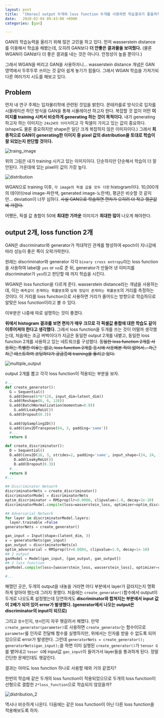 ```yaml
---
layout: post
title:  "[Keras] output 두개와 loss function 두개를 사용하면 학습결과가 좋을까? (1편)"
date:   2020-02-04 09:43:00 +0900
categories: [gan]

---
```


GAN의 학습능력을 올리기 위해 많은 고민을 하고 있다. 먼저 wasserstein distance를 이용해서 학습을 해봤는데, 오히려 GAN보다 **더 안좋은 결과물을 보여줬다.** (물론 WGAN이 GAN보다 더 좋은 결과를 내는 것은 아니다. 안정성이 높을 뿐이다.)

그래서 WGAN을 버리고 GAN을 사용하자니... wasserstein distance 개념은 GAN 영역에서 두루두루 쓰이는 것 같아 쉽게 놓기가 힘들다. 그래서 WGAN 학습을 가져가되 다른 여러가지 시도를 해보고 있다.

## Problem

먼저 내 연구 주제는 입자물리학에 관련된 것임을 밝힌다. 몬테카를로 방식으로 입자를 시뮬레이션 하던 방식을 GAN을 통해 시뮬레이션 하고자 한다. 복잡할 것 없이 어떤 **이미지를 training 시켜서 비슷하게 generating 하는 것이 목적이다.** 내가 generating 하고자 하는 이미지는 `24x24의 이미지`이고 각 픽셀이 가지고 있는 값이 중요하다. (shape도 물론 중요하지만 shape은 일단 크게 복잡하지 않은 이미지이다.) 그래서 **최종적으로 GAN이 generating한 이미지 중 pixel 값의 distribution을 토대로 학습이 잘 되었는지 판단할 것이다.**

![traing_image](https://github.com/jsstar522/jsstar522.github.io/blob/master/static/img/_posts/20200204/1.png)

위의 그림은 내가 training 시키고 있는 이미지이다. 단순하지만 단순해서 학습이 더 잘 안된다. 가운데에 있는 pixel이 값이 가장 높다.

![distribution](https://github.com/jsstar522/jsstar522.github.io/blob/master/static/img/_posts/20200204/2.png)

WGAN으로 training 이후, `각 image의 픽셀 값을 모두 더한` histogram이다. 10,000개의 데이터(real image-파란색, generated image-노란색), 평균은 비슷할 것 같지만... deviation이 너무 심하다. ~~사실 GAN으로 학습하면 편차가 오히려 더 작고 평균값에 가깝다.~~

어쨌든, 픽셀 값 총합이 50에 **최대한 가까운** 이미지가 **최대한 많이** 나오게 해야한다.

## output 2개, loss function 2개

GAN은 discriminator와 generator가 적대적인 관계를 형성하여 epoch이 지나감에 따라 성능이 좋은 쪽이 오락가락한다.

원래는 discriminator와 generator 각각 `binary cross entropy`라는 loss function을 사용하여 label을 `yes` or `no`로 준 뒤, generator가 만들어 낸 이미지를 discriminator가 `yes`라고 판단할 때 까지 학습을 시킨다. 

WGAN은 loss function을 다르게 준다. wasserstein distance라는 개념을 사용하는데, 이는 `예측값이 존재하는 확률분포`와 `실제 정답이 존재하는 확률분포`의 거리를 측정하는 것이다. 이 거리를 loss function으로 사용하면 거리가 줄어드는 방향으로 학습하므로  알맞은 loss function이라고 볼 수 있다.

이부분은 나중에 따로 설명하는 것이 좋겠다.

**위에서 histogram 결과를 보면 편차가 매우 크므로 각 픽셀값 총합에 대한 학습도 같이 이루어져야 한다고 생각했다.** 그래서 loss function을 두개를 쓰는 것이 어떨까 생각했는데, 처음에는 조금 버벅이다가 지금은 동일한 output 2개를 내뱉고, 동일한 loss function 2개를 사용하고 있는 네트워크를 구성했다. ~~동일한 loss function 2개를 사용하는 특별한 이유는 없고, loss function 2개를 동시에 사용해본 적이 없어서... 차근차근 테스트하며 코딩하다가 궁금증에 training을 돌리고 있다.~~

![multiple_output](https://github.com/jsstar522/jsstar522.github.io/blob/master/static/img/_posts/20200204/3.jpeg)

output 2개를 뽑고 각각 loss function이 적용되는 부분을 보자.

```python
#...
def create_generator():
  G = Sequential()
  G.add(Dense(6*6*128, input_dim=latent_dim))
  G.add(Reshape(6, 6, 128))
  G.add(BatchNormalization(momentum=0.9))
 	G.add(LeakyReLU())
  G.add(Dropout(0.3))
  
  G.add(UpSampling2D())
  G.add(Conv2DTranspose(64, 3, padding='same'))
  #...
  return G

def create_discriminator():
  D = Sequential()
  D.add(Conv2D(16, 3, strides=2, padding='same', input_shape=(24, 24, 1)))
	D.add(LeakyReLU())
	D.add(Dropout(0.3))
  #...
  return D
#...

## Discriminator Network
discriminatorNets = create_discriminator()
discriminatorModel = discriminatorNets
optim_discriminator = RMSprop(lr=0.0008, clipvalue=1.0, decay=1e-10)
discriminatorModel.compile(loss=wasserstein_loss, optimizer=optim_discriminator, metrics=['accuracy'])

## Adversarial Network
for layer in discriminatorModel.layers:
  layer.trainable =False
generatorNets = create_generator()

gan_input = Input(shape=(latent_dim, ))
x = generatorNets(gan_input)
gan_output = discriminatorNets(x)
optim_adversarial = RMSprop(lr=0.0004, clipvalue=1.0, decay=1e-10)
## 2 output
ganModel = Model(gan_input, [gan_output, gan_output])
## 2 loss function
ganModel.compile(loss=[wasserstein_loss, wasserstein_loss], optimizer=optim    _adversarial, metrics=['accuracy'])

#...
```

해맸던 곳은, 두개의 output을 내놓을 거라면 어디 부분에서 layer가 갈라지는지 명확하게 알아야 했는데 그러지 못했다. 처음에는 `create_generator()`함수에서 output이 두개로 나오도록 설정했는데 당연하게도 **discriminator와 합쳐지는 부분에서 input 값이 2배가 되어 있어 error가 발생했다. (generator에서 나오는 output은 discriminator의 input이 되므로)** 

그리고 `함수`인지, `텐서`인지 자꾸 헷갈려서 해맸다. 만약 `create_generator(parameter)`로 사용하면 `create_generator`는 함수이므로 `parameter`를 인자로 전달해 함수를 실행하지만, 위에서는 인자를 받을 수 없도록 되어 있으므로 error가 발생한다. 그런데 `generatorNets = create_generator(); generatorNets(gan_input);`을 하면 이미 실행된 `create_generator()`가 `tensor G`를 뱉어내고 `tesor G`에 input값 `gan_input`이 들어가서 layer들을 통과하게 된다. 정말 간단한 문제인데도 헷갈린다.

결과는 아마도 loss function 하나로 사용할 때와 거의 같겠지? 

한번의 학습에 같은 두개의 loss function이 적용되었으므로 두개의 loss function이 선형으로 결합한 `2*loss_function`으로 학습되지 않았을까?

![distribution_2](https://github.com/jsstar522/jsstar522.github.io/blob/master/static/img/_posts/20200204/4.png)

역시나 비슷하게 나온다. 다음에는 같은 loss function이 아닌 다른 loss function을 적용해보도록 하자.